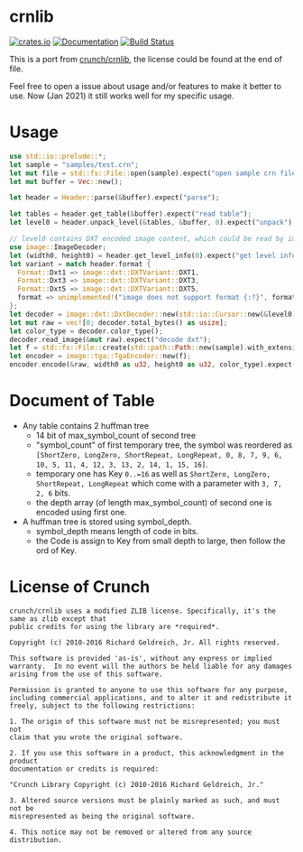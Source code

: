 crnlib
========
[![crates.io](https://img.shields.io/crates/v/crnlib.svg)](https://crates.io/crates/crnlib)
[![Documentation](https://docs.rs/crnlib/badge.svg)](https://docs.rs/crnlib)
[![Build Status](https://github.com/clouds56/crnlib/workflows/Rust/badge.svg)](https://github.com/clouds56/crnlib/actions)


This is a port from [crunch/crnlib](https://github.com/BinomialLLC/crunch), the license could be found at the end of file.

Feel free to open a issue about usage and/or features to make it better to use. Now (Jan 2021) it still works well for my specific usage.

Usage
========
```rust
use std::io::prelude::*;
let sample = "samples/test.crn";
let mut file = std::fs::File::open(sample).expect("open sample crn file");
let mut buffer = Vec::new();

let header = Header::parse(&buffer).expect("parse");

let tables = header.get_table(&buffer).expect("read table");
let level0 = header.unpack_level(&tables, &buffer, 0).expect("unpack");

// level0 contains DXT encoded image content, which could be read by image
use image::ImageDecoder;
let (width0, height0) = header.get_level_info(0).expect("get level info");
let variant = match header.format {
  Format::Dxt1 => image::dxt::DXTVariant::DXT1,
  Format::Dxt3 => image::dxt::DXTVariant::DXT3,
  Format::Dxt5 => image::dxt::DXTVariant::DXT5,
  format => unimplemented!("image does not support format {:?}", format),
};
let decoder = image::dxt::DxtDecoder::new(std::io::Cursor::new(&level0), width0 as u32, height0 as u32, variant).expect("new image");
let mut raw = vec![0; decoder.total_bytes() as usize];
let color_type = decoder.color_type();
decoder.read_image(&mut raw).expect("decode dxt");
let f = std::fs::File::create(std::path::Path::new(sample).with_extension("tga")).expect("create sample tga file");
let encoder = image::tga::TgaEncoder::new(f);
encoder.encode(&raw, width0 as u32, height0 as u32, color_type).expect("encode tga");
```

Document of Table
========
* Any table contains 2 huffman tree
    * 14 bit of max_symbol_count of second tree
    * "symbol_count" of first temporary tree, the symbol was reordered as `[ShortZero, LongZero, ShortRepeat, LongRepeat, 0, 8, 7, 9, 6, 10, 5, 11, 4, 12, 3, 13, 2, 14, 1, 15, 16]`.
    * temporary one has Key `0..=16` as well as `ShortZero, LongZero, ShortRepeat, LongRepeat` which come with a parameter with `3, 7, 2, 6` bits.
    * the depth array (of length max_symbol_count) of second one is encoded using first one.
* A huffman tree is stored using symbol_depth.
    * symbol_depth means length of code in bits.
    * the Code is assign to Key from small depth to large, then follow the ord of Key.

License of Crunch
========
```
crunch/crnlib uses a modified ZLIB license. Specifically, it's the same as zlib except that
public credits for using the library are *required*.

Copyright (c) 2010-2016 Richard Geldreich, Jr. All rights reserved.

This software is provided 'as-is', without any express or implied
warranty.  In no event will the authors be held liable for any damages
arising from the use of this software.

Permission is granted to anyone to use this software for any purpose,
including commercial applications, and to alter it and redistribute it
freely, subject to the following restrictions:

1. The origin of this software must not be misrepresented; you must not
claim that you wrote the original software.

2. If you use this software in a product, this acknowledgment in the product
documentation or credits is required:

"Crunch Library Copyright (c) 2010-2016 Richard Geldreich, Jr."

3. Altered source versions must be plainly marked as such, and must not be
misrepresented as being the original software.

4. This notice may not be removed or altered from any source distribution.
```
